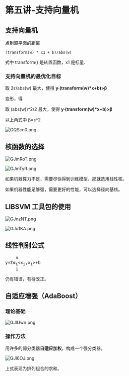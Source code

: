 # 第五讲-支持向量机
## 支持向量机
点到超平面的距离

`(transform(w) * x1 + b)/abs(w)`

式中 transform() 是转置函数，x1 是标量.

### 支持向量机的最优化目标

取 2&epsilon;/abs(w) 最大，使得 **y·(transform(w)\*x+b)>&beta;**

变形，得

取 (abs(w))^2/2 最大，使得 **y·(transform(w)\*x+b)>&beta;**

以上两式中 &beta;=&epsilon;^2

![GQScn0.png](https://s1.ax1x.com/2020/03/31/GQScn0.png)

## 核函数的选择
![GJmRoT.png](https://s1.ax1x.com/2020/04/02/GJmRoT.png)

![GJmTyR.png](https://s1.ax1x.com/2020/04/02/GJmTyR.png)

如果机器算力不足，需要尽快得到训练模型，那就选用线性核。

如果机器性能足够强，需要更好的性能，可以选择径向基核。

## LIBSVM 工具包的使用
![GJnzNT.png](https://s1.ax1x.com/2020/04/02/GJnzNT.png)

![GJu1KA.png](https://s1.ax1x.com/2020/04/02/GJu1KA.png)

## 线性判别公式
<pre>
    n
y=&Sigma;&alpha;<sub>i</sub>&lt;x<sub>i</sub>,x<sub>i</sub>&gt;+b
    i
</pre>
仍有错误，有待改正。

## 自适应增强（AdaBoost）
### 理论基础
![GJlUwn.png](https://s1.ax1x.com/2020/04/02/GJlUwn.png)

### 操作方法
用许多的弱分类器**自适应加权**，构成一个强分类器。

![GJl6OJ.png](https://s1.ax1x.com/2020/04/02/GJl6OJ.png)

上式表现为排列组合的求和。
